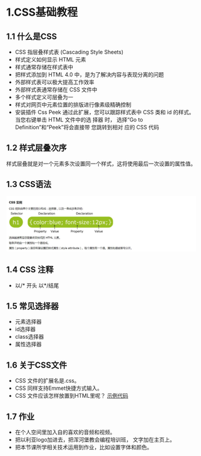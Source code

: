 
# 1.CSS基础教程
##   1.1 什么是CSS
- CSS 指层叠样式表 (Cascading Style Sheets)
- 样式定义如何显示 HTML 元素
- 样式通常存储在样式表中
- 把样式添加到 HTML 4.0 中，是为了解决内容与表现分离的问题
- 外部样式表可以极大提高工作效率
- 外部样式表通常存储在 CSS 文件中
- 多个样式定义可层叠为一
- 样式对网页中元素位置的排版进行像素级精确控制
- 安装插件 Css Peek 通过此扩展，您可以跟踪样式表中    CSS    类和 id 的样式。当您右键单击 HTML 文件中的选    择器   时，   选择“Go to Definition”和“Peek”将会直接带   您跳转到相对   应的 CSS 代码

## 1.2 样式层叠次序
样式层叠就是对一个元素多次设置同一个样式，这将使用最后一次设置的属性值。
## 1.3 CSS语法
![image](img/css.jpg)
## 1.4 CSS 注释
- 以\/* 开头     以*\/结尾
## 1.5 常见选择器
- 元素选择器
- id选择器
- class选择器
- 属性选择器
## 1.6 关于CSS文件
- CSS 文件的扩展名是.css。
- CSS 同样支持Emmet快捷方式输入。
- CSS 文件应该怎样放置到HTML里呢？
[示例代码](code/1.6-创建css文件.html)
## 1.7 作业
- 在个人空间里加入自的喜欢的音频和视频。
- 把以利亚logo加进去，把浑河堡教会编程培训班，
  文字加在主页上。
- 把本节课所学相关技术运用到作业，比如设置字体和颜色。

